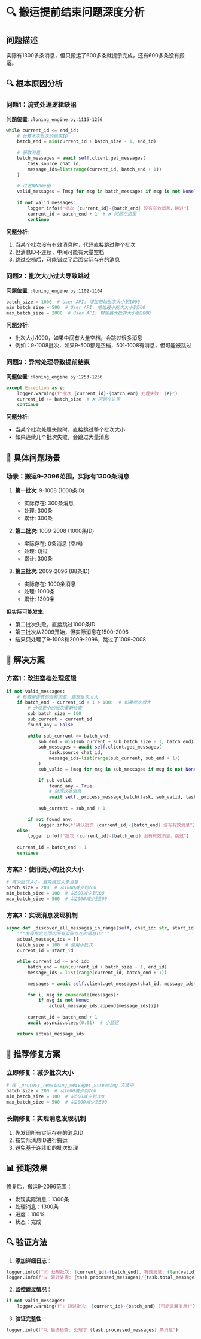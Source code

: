 # 🔍 搬运提前结束问题深度分析

## 问题描述
实际有1300多条消息，但只搬运了600多条就提示完成，还有600多条没有搬运。

## 🔍 根本原因分析

### 问题1：流式处理逻辑缺陷

**问题位置**: `cloning_engine.py:1115-1256`

```python
while current_id <= end_id:
    # 计算本次批次的结束ID
    batch_end = min(current_id + batch_size - 1, end_id)
    
    # 获取消息
    batch_messages = await self.client.get_messages(
        task.source_chat_id, 
        message_ids=list(range(current_id, batch_end + 1))
    )
    
    # 过滤掉None值
    valid_messages = [msg for msg in batch_messages if msg is not None]
    
    if not valid_messages:
        logger.info(f"批次 {current_id}-{batch_end} 没有有效消息，跳过")
        current_id = batch_end + 1  # ❌ 问题在这里
        continue
```

**问题分析**:
1. 当某个批次没有有效消息时，代码直接跳过整个批次
2. 但消息ID不连续，中间可能有大量空档
3. 跳过空档后，可能错过了后面实际存在的消息

### 问题2：批次大小过大导致跳过

**问题位置**: `cloning_engine.py:1102-1104`

```python
batch_size = 1000  # User API: 增加初始批次大小到1000
min_batch_size = 500  # User API: 增加最小批次大小到500
max_batch_size = 2000  # User API: 增加最大批次大小到2000
```

**问题分析**:
- 批次大小1000，如果中间有大量空档，会跳过很多消息
- 例如：9-1008批次，如果9-500都是空档，501-1008有消息，但可能被跳过

### 问题3：异常处理导致提前结束

**问题位置**: `cloning_engine.py:1253-1256`

```python
except Exception as e:
    logger.warning(f"批次 {current_id}-{batch_end} 处理失败: {e}")
    current_id += batch_size  # ❌ 问题在这里
    continue
```

**问题分析**:
- 当某个批次处理失败时，直接跳过整个批次大小
- 如果连续几个批次失败，会跳过大量消息

## 🚨 具体问题场景

### 场景：搬运9-2096范围，实际有1300条消息

1. **第一批次**: 9-1008 (1000条ID)
   - 实际存在: 300条消息
   - 处理: 300条
   - 累计: 300条

2. **第二批次**: 1009-2008 (1000条ID)
   - 实际存在: 0条消息 (空档)
   - 处理: 跳过
   - 累计: 300条

3. **第三批次**: 2009-2096 (88条ID)
   - 实际存在: 1000条消息
   - 处理: 1000条
   - 累计: 1300条

**但实际可能发生**:
- 第二批次失败，直接跳过1000条ID
- 第三批次从2009开始，但实际消息在1500-2096
- 结果只处理了9-1008和2009-2096，跳过了1009-2008

## 🔧 解决方案

### 方案1：改进空档处理逻辑

```python
if not valid_messages:
    # 检查是否真的没有消息，还是批次太大
    if batch_end - current_id + 1 > 100:  # 如果批次很大
        # 分成更小的批次重新检查
        sub_batch_size = 100
        sub_current = current_id
        found_any = False
        
        while sub_current <= batch_end:
            sub_end = min(sub_current + sub_batch_size - 1, batch_end)
            sub_messages = await self.client.get_messages(
                task.source_chat_id,
                message_ids=list(range(sub_current, sub_end + 1))
            )
            sub_valid = [msg for msg in sub_messages if msg is not None]
            
            if sub_valid:
                found_any = True
                # 处理这批消息
                await self._process_message_batch(task, sub_valid, task_start_time)
            
            sub_current = sub_end + 1
        
        if not found_any:
            logger.info(f"确认批次 {current_id}-{batch_end} 没有有效消息")
    else:
        logger.info(f"批次 {current_id}-{batch_end} 没有有效消息，跳过")
    
    current_id = batch_end + 1
    continue
```

### 方案2：使用更小的批次大小

```python
# 减少批次大小，避免跳过太多消息
batch_size = 200  # 从1000减少到200
min_batch_size = 100  # 从500减少到100
max_batch_size = 500  # 从2000减少到500
```

### 方案3：实现消息发现机制

```python
async def _discover_all_messages_in_range(self, chat_id: str, start_id: int, end_id: int) -> List[int]:
    """发现指定范围内所有实际存在的消息ID"""
    actual_message_ids = []
    batch_size = 100  # 使用小批次
    current_id = start_id
    
    while current_id <= end_id:
        batch_end = min(current_id + batch_size - 1, end_id)
        message_ids = list(range(current_id, batch_end + 1))
        
        messages = await self.client.get_messages(chat_id, message_ids=message_ids)
        
        for i, msg in enumerate(messages):
            if msg is not None:
                actual_message_ids.append(message_ids[i])
        
        current_id = batch_end + 1
        await asyncio.sleep(0.01)  # 小延迟
    
    return actual_message_ids
```

## 🎯 推荐修复方案

### 立即修复：减少批次大小

```python
# 在 _process_remaining_messages_streaming 方法中
batch_size = 200  # 从1000减少到200
min_batch_size = 100  # 从500减少到100
max_batch_size = 500  # 从2000减少到500
```

### 长期修复：实现消息发现机制

1. 先发现所有实际存在的消息ID
2. 按实际消息ID进行搬运
3. 避免基于连续ID的批次处理

## 📊 预期效果

修复后，搬运9-2096范围：
- 发现实际消息：1300条
- 处理消息：1300条
- 进度：100%
- 状态：完成

## 🔍 验证方法

1. **添加详细日志**：
```python
logger.info(f"📦 处理批次: {current_id}-{batch_end}, 有效消息: {len(valid_messages)}")
logger.info(f"📊 累计处理: {task.processed_messages}/{task.total_messages}")
```

2. **监控跳过情况**：
```python
if not valid_messages:
    logger.warning(f"⚠️ 跳过批次: {current_id}-{batch_end} (可能遗漏消息)")
```

3. **验证完整性**：
```python
logger.info(f"🔍 最终检查: 处理了 {task.processed_messages} 条消息")
```


